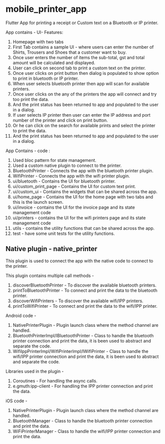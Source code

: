 # mobile_printer_app

Flutter App for printing a receipt or Custom text on a Bluetooth or IP printer.

App contains - UI- Features: 
1. Homepage with two tabs
2. First Tab contains a sample UI - where users can enter the number of Shirts, Trousers and Shoes that a customer want to buy.
3. Once user enters the number of items the sub-total, gst and total amount will be calculated and displayed.
4. User can click on second tab to print a custom text on the printer.
5. Once user clicks on print button then dialog is populated to show option to print in bluetooth or IP printer.
6. When user selects bluetooth printer then app will scan for available printers.
7. Once user clicks on the any of the printers the app will connect and try too print the data.
8. And the print status has been returned to app and populated to the user in a dialog.
9. If user selects IP printer then user can enter the IP address and port number of the printer and click on print button.
10. Or he can click on the search for available prints and select the printer to print the data.
11. And the print status has been returned to app and populated to the user in a dialog.

App Contains - code :
1. Used bloc pattern for state management.
2. Used a custom native plugin to connect to the printer.
3. BluetoothPrinter - Connects the app with the bluetooth printer plugin.
4. WifiPrinter - Connects the app with the wifi printer plugin.
5. ui/bluetooth - Contains the UI for bluetooth printer.
6. ui/custom_print_page - Contains the UI for custom text print.
7. ui/custom_ui - Contains the widgets that can be shared across the app.
8. ui/home_page - Contains the UI for the home page with two tabs and this is the launch screen.
9. ui/invoice - contains the UI for the invoice page and its state management code
10. ui/printers - contains the UI for the wifi printers page and its state management code
11. utils - contains the utility functions that can be shared across the app.
12. test - have some unit tests for the utility functions.

## Native plugin - native_printer

This plugin is used to connect the app with the native code to connect to the printer.

This plugin contains multiple call methods -
1. discoverBluetoothPrinter - To discover the available bluetooth printers.
2. printToBluetoothPrinter - To connect and print the data to the bluetooth printer.
3. discoverWifiPrinters - To discover the available wifi/IPP printers.
4. printToWifiPrinter - To connect and print the data to the wifi/IPP printer.

Android code -
1. NativePrinterPlugin - Plugin launch class where the method channel are handled.
2. BluetoothPrinterImpl/IBluetoothPrinter - Class to handle the bluetooth printer connection and print the data, it is been used to abstract and separate the code.
3. WifiIppPrinterImpl/WifiPrinterImpl/IWifiPrinter - Class to handle the wifi/IPP printer connection and print the data, it is been used to abstract and separate the code.

Libraries used in the plugin -
1. Coroutines - For handling the async calls.
2. e.gmuth:ipp-client - For handling the IPP printer connection and print the data.

iOS code -
1. NativePrinterPlugin - Plugin launch class where the method channel are handled.
2. BluetoothManager - Class to handle the bluetooth printer connection and print the data.
3. WiFiPrinterManager - Class to handle the wifi/IPP printer connection and print the data.

